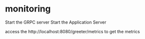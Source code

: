 # monitoring

Start the GRPC server 
Start the Application Server 

access the http://localhost:8080/greeter/metrics to get the metrics 